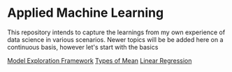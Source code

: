 # Applied Machine Learning
This repository intends to capture the learnings from my own experience of data science in various scenarios. Newer topics will be be added here on a continuous basis, however let's start with the basics

[Model Exploration Framework](https://github.com/jovinod/applied_machine_learning/blob/master/model_exploration/ModelExploration.md)
[Types of Mean](https://github.com/jovinod/applied_machine_learning/blob/master/mean/MeanTypes.md)
[Linear Regression](https://github.com/jovinod/applied_machine_learning/blob/master/README.md)
